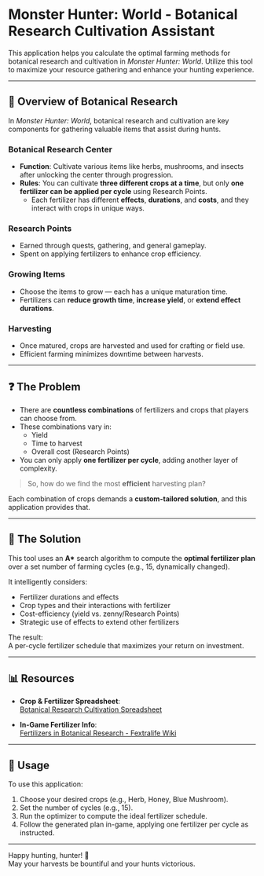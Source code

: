 # Monster Hunter: World - Botanical Research Cultivation Assistant

This application helps you calculate the optimal farming methods for botanical research and cultivation in *Monster Hunter: World*. Utilize this tool to maximize your resource gathering and enhance your hunting experience.

---

## 🌱 Overview of Botanical Research

In *Monster Hunter: World*, botanical research and cultivation are key components for gathering valuable items that assist during hunts.

### Botanical Research Center
- **Function**: Cultivate various items like herbs, mushrooms, and insects after unlocking the center through progression.
- **Rules**: You can cultivate **three different crops at a time**, but only **one fertilizer can be applied per cycle** using Research Points.
  - Each fertilizer has different **effects**, **durations**, and **costs**, and they interact with crops in unique ways.

### Research Points
- Earned through quests, gathering, and general gameplay.
- Spent on applying fertilizers to enhance crop efficiency.

### Growing Items
- Choose the items to grow — each has a unique maturation time.
- Fertilizers can **reduce growth time**, **increase yield**, or **extend effect durations**.

### Harvesting
- Once matured, crops are harvested and used for crafting or field use.
- Efficient farming minimizes downtime between harvests.

---

## ❓ The Problem

- There are **countless combinations** of fertilizers and crops that players can choose from.
- These combinations vary in:
  - Yield
  - Time to harvest
  - Overall cost (Research Points)
- You can only apply **one fertilizer per cycle**, adding another layer of complexity.

> So, how do we find the most **efficient** harvesting plan?

Each combination of crops demands a **custom-tailored solution**, and this application provides that.

---

## 🧠 The Solution

This tool uses an **A\*** search algorithm to compute the **optimal fertilizer plan** over a set number of farming cycles (e.g., 15, dynamically changed).

It intelligently considers:
- Fertilizer durations and effects
- Crop types and their interactions with fertilizer
- Cost-efficiency (yield vs. zenny/Research Points)
- Strategic use of effects to extend other fertilizers

The result:  
A per-cycle fertilizer schedule that maximizes your return on investment.

---

## 📊 Resources

- **Crop & Fertilizer Spreadsheet**:  
  [Botanical Research Cultivation Spreadsheet](https://docs.google.com/spreadsheets/d/1weDio4wDaDbZH8zca0rB35_vDoCsdW9CwId_r8dWtFU/edit?usp=sharing)

- **In-Game Fertilizer Info**:  
  [Fertilizers in Botanical Research - Fextralife Wiki](https://monsterhunterworld.wiki.fextralife.com/Botanical+Research#Fertilizers)

---

## 🚀 Usage

To use this application:

1. Choose your desired crops (e.g., Herb, Honey, Blue Mushroom).
2. Set the number of cycles (e.g., 15).
3. Run the optimizer to compute the ideal fertilizer schedule.
4. Follow the generated plan in-game, applying one fertilizer per cycle as instructed.

---

Happy hunting, hunter! 🐉  
May your harvests be bountiful and your hunts victorious.

